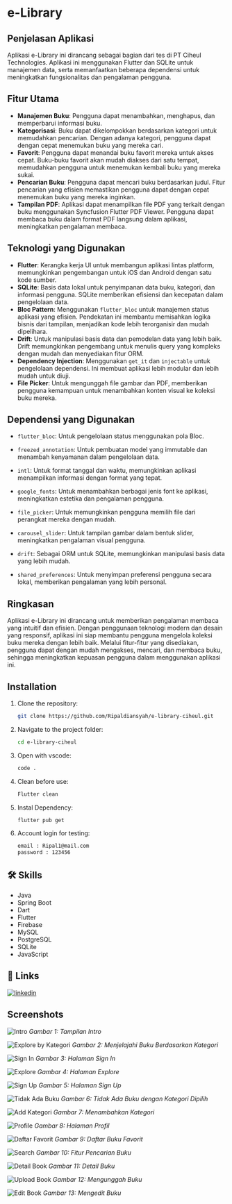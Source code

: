 # e-Library

## Penjelasan Aplikasi

Aplikasi e-Library ini dirancang sebagai bagian dari tes di PT Ciheul Technologies. Aplikasi ini menggunakan Flutter dan SQLite untuk manajemen data, serta memanfaatkan beberapa dependensi untuk meningkatkan fungsionalitas dan pengalaman pengguna.

## Fitur Utama

- **Manajemen Buku**: Pengguna dapat menambahkan, menghapus, dan memperbarui informasi buku.
- **Kategorisasi**: Buku dapat dikelompokkan berdasarkan kategori untuk memudahkan pencarian. Dengan adanya kategori, pengguna dapat dengan cepat menemukan buku yang mereka cari.
- **Favorit**: Pengguna dapat menandai buku favorit mereka untuk akses cepat. Buku-buku favorit akan mudah diakses dari satu tempat, memudahkan pengguna untuk menemukan kembali buku yang mereka sukai.
- **Pencarian Buku**: Pengguna dapat mencari buku berdasarkan judul. Fitur pencarian yang efisien memastikan pengguna dapat dengan cepat menemukan buku yang mereka inginkan.
- **Tampilan PDF**: Aplikasi dapat menampilkan file PDF yang terkait dengan buku menggunakan Syncfusion Flutter PDF Viewer. Pengguna dapat membaca buku dalam format PDF langsung dalam aplikasi, meningkatkan pengalaman membaca.

## Teknologi yang Digunakan

- **Flutter**: Kerangka kerja UI untuk membangun aplikasi lintas platform, memungkinkan pengembangan untuk iOS dan Android dengan satu kode sumber.
- **SQLite**: Basis data lokal untuk penyimpanan data buku, kategori, dan informasi pengguna. SQLite memberikan efisiensi dan kecepatan dalam pengelolaan data.
- **Bloc Pattern**: Menggunakan `flutter_bloc` untuk manajemen status aplikasi yang efisien. Pendekatan ini membantu memisahkan logika bisnis dari tampilan, menjadikan kode lebih terorganisir dan mudah dipelihara.
- **Drift**: Untuk manipulasi basis data dan pemodelan data yang lebih baik. Drift memungkinkan pengembang untuk menulis query yang kompleks dengan mudah dan menyediakan fitur ORM.
- **Dependency Injection**: Menggunakan `get_it` dan `injectable` untuk pengelolaan dependensi. Ini membuat aplikasi lebih modular dan lebih mudah untuk diuji.
- **File Picker**: Untuk mengunggah file gambar dan PDF, memberikan pengguna kemampuan untuk menambahkan konten visual ke koleksi buku mereka.

## Dependensi yang Digunakan

- `flutter_bloc`: Untuk pengelolaan status menggunakan pola Bloc.
- `freezed_annotation`: Untuk pembuatan model yang immutable dan menambah kenyamanan dalam pengelolaan data.
- `intl`: Untuk format tanggal dan waktu, memungkinkan aplikasi menampilkan informasi dengan format yang tepat.
- `google_fonts`: Untuk menambahkan berbagai jenis font ke aplikasi, meningkatkan estetika dan pengalaman pengguna.
- `file_picker`: Untuk memungkinkan pengguna memilih file dari perangkat mereka dengan mudah.

- `carousel_slider`: Untuk tampilan gambar dalam bentuk slider, meningkatkan pengalaman visual pengguna.
- `drift`: Sebagai ORM untuk SQLite, memungkinkan manipulasi basis data yang lebih mudah.
- `shared_preferences`: Untuk menyimpan preferensi pengguna secara lokal, memberikan pengalaman yang lebih personal.

## Ringkasan

Aplikasi e-Library ini dirancang untuk memberikan pengalaman membaca yang intuitif dan efisien. Dengan penggunaan teknologi modern dan desain yang responsif, aplikasi ini siap membantu pengguna mengelola koleksi buku mereka dengan lebih baik. Melalui fitur-fitur yang disediakan, pengguna dapat dengan mudah mengakses, mencari, dan membaca buku, sehingga meningkatkan kepuasan pengguna dalam menggunakan aplikasi ini.

## Installation

1. Clone the repository:

   ```bash
   git clone https://github.com/Ripaldiansyah/e-library-ciheul.git

   ```

2. Navigate to the project folder:

   ```bash
   cd e-library-ciheul

   ```

3. Open with vscode:
   ```bash
   code .
   ```
4. Clean before use:

   ```bash
   Flutter clean

   ```

5. Instal Dependency:

   ```bash
   flutter pub get

   ```

6. Account login for testing:
   ```bash
   email : Ripal1@mail.com
   password : 123456
   ```

## 🛠 Skills

- Java
- Spring Boot
- Dart
- Flutter
- Firebase
- MySQL
- PostgreSQL
- SQLite
- JavaScript

## 🔗 Links

[![linkedin](https://img.shields.io/badge/linkedin-0A66C2?style=for-the-badge&logo=linkedin&logoColor=white)](https://www.linkedin.com/in/ripaldiansyah/)

## Screenshots

![Intro](assets/screenshots/Intro.jpg)
_Gambar 1: Tampilan Intro_

![Explore by Kategori](assets/screenshots/explore-by-category.jpg)
_Gambar 2: Menjelajahi Buku Berdasarkan Kategori_

![Sign In](assets/screenshots/Sign-in.jpg)
_Gambar 3: Halaman Sign In_

![Explore](assets/screenshots/explore.jpg)
_Gambar 4: Halaman Explore_

![Sign Up](assets/screenshots/Sign-up.jpg)
_Gambar 5: Halaman Sign Up_

![Tidak Ada Buku](assets/screenshots/explore-with-category2.jpg)
_Gambar 6: Tidak Ada Buku dengan Kategori Dipilih_

![Add Kategori](assets/screenshots/add-categori.jpg)
_Gambar 7: Menambahkan Kategori_

![Profile](assets/screenshots/profile.jpg)
_Gambar 8: Halaman Profil_

![Daftar Favorit](assets/screenshots/daftar-favorite.jpg)
_Gambar 9: Daftar Buku Favorit_

![Search](assets/screenshots/search.jpg)
_Gambar 10: Fitur Pencarian Buku_

![Detail Book](assets/screenshots/detail-book.jpg)
_Gambar 11: Detail Buku_

![Upload Book](assets/screenshots/upload-book.jpg)
_Gambar 12: Mengunggah Buku_

![Edit Book](assets/screenshots/edit-book.jpg)
_Gambar 13: Mengedit Buku_
